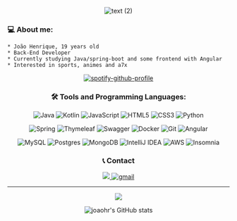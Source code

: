 

<div align="center" style="margin:auto">
  
![text (2)](https://github.com/JoaoHr1/JoaoHr1/assets/115806935/f4e75546-47a9-461c-aea2-3ac74966a563)


</div>

### **💻  About me:**

```
* João Henrique, 19 years old
* Back-End Developer
* Currently studying Java/spring-boot and some frontend with Angular
* Interested in sports, animes and a7x
```
<div align="center" style="margin:auto">
  
[![spotify-github-profile](https://spotify-github-profile.vercel.app/api/view?uid=darkavosgymbei&cover_image=true&theme=novatorem&show_offline=false&background_color=000000&interchange=false&bar_color=367f34&bar_color_cover=false)](https://spotify-github-profile.vercel.app/api/view?uid=darkavosgymbei&redirect=true)


### **🛠 Tools and Programming Languages:**

![Java](https://img.shields.io/badge/java-%23ED8B00.svg?style=for-the-badge&logo=openjdk&logoColor=white)
![Kotlin](https://img.shields.io/badge/kotlin-%237F52FF.svg?style=for-the-badge&logo=kotlin&logoColor=white)
![JavaScript](https://img.shields.io/badge/javascript-%23323330.svg?style=for-the-badge&logo=javascript&logoColor=%23F7DF1E) 
![HTML5](https://img.shields.io/badge/html5-%23E34F26.svg?style=for-the-badge&logo=html5&logoColor=white)
![CSS3](https://img.shields.io/badge/css3-%231572B6.svg?style=for-the-badge&logo=css3&logoColor=white)
![Python](https://img.shields.io/badge/python-3670A0?style=for-the-badge&logo=python&logoColor=ffdd54)

![Spring](https://img.shields.io/badge/spring-%236DB33F.svg?style=for-the-badge&logo=spring&logoColor=white)
![Thymeleaf](https://img.shields.io/badge/Thymeleaf-%23005C0F.svg?style=for-the-badge&logo=Thymeleaf&logoColor=white)
![Swagger](https://img.shields.io/badge/-Swagger-%23Clojure?style=for-the-badge&logo=swagger&logoColor=white) 
![Docker](https://img.shields.io/badge/docker-%230db7ed.svg?style=for-the-badge&logo=docker&logoColor=white)
![Git](https://img.shields.io/badge/git-%23F05033.svg?style=for-the-badge&logo=git&logoColor=white)
![Angular](https://img.shields.io/badge/Angular-DD0031?style=for-the-badge&logo=angular&logoColor=white)

![MySQL](https://img.shields.io/badge/mysql-%2300f.svg?style=for-the-badge&logo=mysql&logoColor=white)
![Postgres](https://img.shields.io/badge/postgres-%23316192.svg?style=for-the-badge&logo=postgresql&logoColor=white)
![MongoDB](https://img.shields.io/badge/MongoDB-%234ea94b.svg?style=for-the-badge&logo=mongodb&logoColor=white)
![IntelliJ IDEA](https://img.shields.io/badge/IntelliJIDEA-000000.svg?style=for-the-badge&logo=intellij-idea&logoColor=white)
![AWS](https://img.shields.io/badge/AWS-%23FF9900.svg?style=for-the-badge&logo=amazon-aws&logoColor=white)
![Insomnia](https://img.shields.io/badge/Insomnia-black?style=for-the-badge&logo=insomnia&logoColor=5849BE)

### **📞 Contact**
<a href="https://www.linkedin.com/in/Joao-hr-rodrigues/">
<img src="https://img.shields.io/badge/JoaoRodrigues-307cc5?style=for-the-badge&logo=linkedin&logoColor=white"/>
</a>
<a href="mailto:joaoibitira@gmail.com">
<img alt=gmail src="https://img.shields.io/badge/joaoibitira@gmail.com-D14836?style=for-the-badge&logo=gmail&logoColor=white"/>
</a>

---

<img src="http://github-readme-streak-stats.herokuapp.com?user=joaohr1&theme=neon-dark&hide_border=true&background=DD272700" />

![joaohr's GitHub stats](https://github-readme-stats.vercel.app/api?username=joaohr1&show_icons=true&theme=dark)

